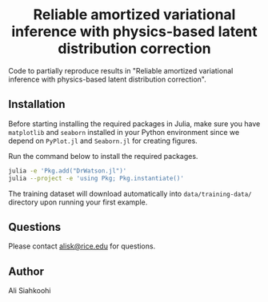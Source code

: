 <h1 align="center">Reliable amortized variational inference with physics-based latent distribution correction</h1>

Code to partially reproduce results in "Reliable amortized variational
inference with physics-based latent distribution correction".


## Installation

Before starting installing the required packages in Julia, make sure
you have `matplotlib` and `seaborn` installed in your Python environment 
since we depend on `PyPlot.jl` and `Seaborn.jl` for creating figures.

Run the command below to install the required packages.

```bash
julia -e 'Pkg.add("DrWatson.jl")'
julia --project -e 'using Pkg; Pkg.instantiate()'
```


The training dataset will download automatically into
`data/training-data/` directory upon running your first example.

## Questions

Please contact alisk@rice.edu for questions.

## Author

Ali Siahkoohi


